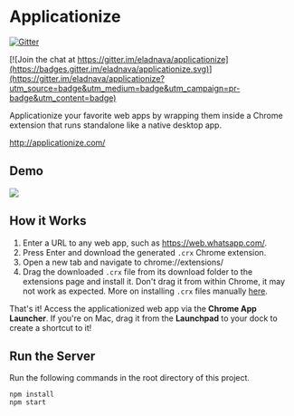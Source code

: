 Applicationize
===================
[![Gitter](https://badges.gitter.im/Join%20Chat.svg)](https://gitter.im/eladnava/applicationize?utm_source=badge&utm_medium=badge&utm_campaign=pr-badge)

[![Join the chat at https://gitter.im/eladnava/applicationize](https://badges.gitter.im/eladnava/applicationize.svg)](https://gitter.im/eladnava/applicationize?utm_source=badge&utm_medium=badge&utm_campaign=pr-badge&utm_content=badge)

Applicationize your favorite web apps by wrapping them inside a Chrome extension that runs standalone like a native desktop app.

http://applicationize.com/

Demo
---
<img src="https://raw.github.com/eladnava/applicationize/master/frontend/src/assets/images/preview.png" />

How it Works
---
1. Enter a URL to any web app, such as https://web.whatsapp.com/.
2. Press Enter and download the generated `.crx` Chrome extension.
3. Open a new tab and navigate to chrome://extensions/
4. Drag the downloaded `.crx` file from its download folder to the extensions page and install it. Don't drag it from within Chrome, it may not work as expected. More on installing `.crx` files manually [here](http://www.simplehelp.net/2012/08/19/how-to-install-extensions-that-arent-from-the-chrome-web-store/).

That's it! Access the applicationized web app via the **Chrome App Launcher**. If you're on Mac, drag it from the **Launchpad** to your dock to create a shortcut to it!

Run the Server
---

Run the following commands in the root directory of this project.

    npm install
    npm start
